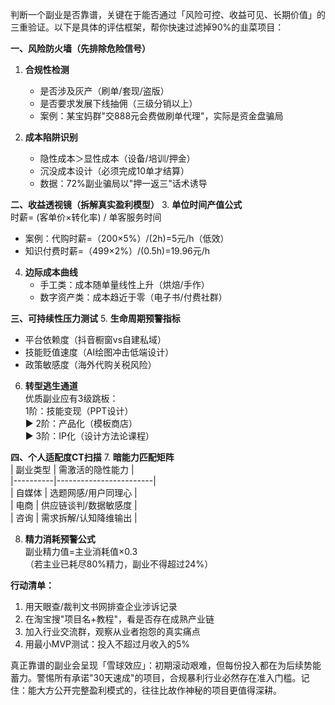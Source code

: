 判断一个副业是否靠谱，关键在于能否通过「风险可控、收益可见、长期价值」的三重验证。以下是具体的评估框架，帮你快速过滤掉90%的韭菜项目：

**一、风险防火墙（先排除危险信号）**
1. **合规性检测**  
   - 是否涉及灰产（刷单/套现/盗版）  
   - 是否要求发展下线抽佣（三级分销以上）  
   - 案例：某宝妈群"交888元会费做刷单代理"，实际是资金盘骗局

2. **成本陷阱识别**  
   - 隐性成本＞显性成本（设备/培训/押金）  
   - 沉没成本设计（必须完成10单才结算）  
   - 数据：72%副业骗局以"押一返三"话术诱导

**二、收益透视镜（拆解真实盈利模型）**
3. **单位时间产值公式**  
   时薪= (客单价×转化率) / 单客服务时间  
   - 案例：代购时薪=（200×5%）/(2h)=5元/h（低效）  
   - 知识付费时薪=（499×2%）/(0.5h)=19.96元/h

4. **边际成本曲线**  
   - 手工类：成本随单量线性上升（烘焙/手作）  
   - 数字资产类：成本趋近于零（电子书/付费社群）

**三、可持续性压力测试**
5. **生命周期预警指标**  
   - 平台依赖度（抖音橱窗vs自建私域）  
   - 技能贬值速度（AI绘图冲击低端设计）  
   - 政策敏感度（海外代购关税风险）

6. **转型逃生通道**  
   优质副业应有3级跳板：  
   1阶：技能变现（PPT设计）  
    ▶︎ 2阶：产品化（模板商店）  
    ▶︎ 3阶：IP化（设计方法论课程）

**四、个人适配度CT扫描**
7. **暗能力匹配矩阵**  
   | 副业类型 | 需激活的隐性能力       |  
   |----------|------------------------|  
   | 自媒体   | 选题网感/用户同理心    |  
   | 电商     | 供应链谈判/数据敏感度  |  
   | 咨询     | 需求拆解/认知降维输出  |

8. **精力消耗预警公式**  
   副业精力值=主业消耗值×0.3  
   （若主业已耗尽80%精力，副业不得超过24%）

**行动清单：**
1. 用天眼查/裁判文书网排查企业涉诉记录  
2. 在淘宝搜"项目名+教程"，看是否存在成熟产业链  
3. 加入行业交流群，观察从业者抱怨的真实痛点  
4. 用最小MVP测试：投入不超过月收入的5%

真正靠谱的副业会呈现「雪球效应」：初期滚动艰难，但每份投入都在为后续势能蓄力。警惕所有承诺"30天速成"的项目，合规暴利行业必然存在准入门槛。记住：能大方公开完整盈利模式的，往往比故作神秘的项目更值得深耕。


